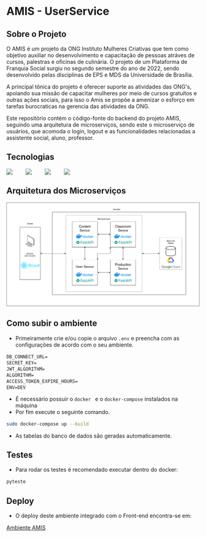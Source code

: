 # AMIS - UserService


## Sobre o Projeto

O AMIS é um projeto da ONG Instituto Mulheres Criativas que tem como objetivo auxiliar no desenvolvimento e capacitação de pessoas atráves de cursos, palestras e oficinas de culinária. O projeto de um Plataforma de Franquia Social surgiu no segundo semestre do ano de 2022, sendo desenvolvido pelas disciplinas de EPS e MDS da Universidade de Brasília.

A principal tônica do projeto é oferecer suporte as atividades das ONG's, apoiando sua missão de capacitar mulheres por meio de cursos gratuítos e outras ações sociais, para isso o Amis se propõe a amenizar o esforço em tarefas burocraticas na gerencia das atividades da ONG.

Este repositório contém o código-fonte do backend do projeto AMIS, seguindo uma arquitetura de microserviços, sendo este o microserviço de usuários, que acomoda o login, logout e as funcionalidades relacionadas a assistente social, aluno, professor.

## Tecnologias

<div style="display: flex">
<img src="https://cdn.jsdelivr.net/gh/devicons/devicon/icons/fastapi/fastapi-original-wordmark.svg" width="50px"/>
    
<img src="https://cdn.jsdelivr.net/gh/devicons/devicon/icons/react/react-original-wordmark.svg" width="50px"/>
    
<img src="https://cdn.jsdelivr.net/gh/devicons/devicon/icons/postgresql/postgresql-original.svg" width="50px" />
<img src="https://cdn.jsdelivr.net/gh/devicons/devicon/icons/docker/docker-original-wordmark.svg" width="50px"/>
</div>

## Arquitetura dos Microserviços

<div align="center">
<img src="/assets/arquitetura.png" width=600px />
</div>



## Como subir o ambiente

- Primeiramente crie e/ou copie o arquivo `.env` e preencha com as configurações de acordo com o seu ambiente.
```
DB_CONNECT_URL=
SECRET_KEY=
JWT_ALGORITHM=
ALGORITHM=
ACCESS_TOKEN_EXPIRE_HOURS=
ENV=DEV
```
- É necessário possuir o `docker ` e o `docker-compose` instalados na máquina
- Por fim execute o seguinte comando.

```bash
sudo docker-compose up --build
```
- As tabelas do banco de dados são geradas automaticamente.



## Testes
- Para rodar os testes é recomendado executar dentro do docker:

```bash
pyteste
```

## Deploy

- O deploy deste ambiente integrado com o Front-end encontra-se em:

[Ambiente AMIS](http://100.27.26.213:5173/)
